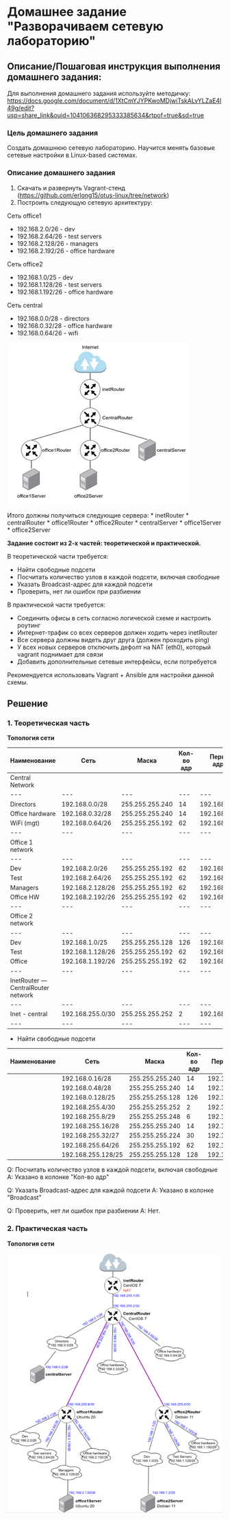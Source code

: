 # Домашнее задание "Разворачиваем сетевую лабораторию"

## Описание/Пошаговая инструкция выполнения домашнего задания:

Для выполнения домашнего задания используйте методичку:
https://docs.google.com/document/d/1XtCmYJYPKwoMDjwiTskALvYLZaE4I49g/edit?usp=share_link&ouid=104106368295333385634&rtpof=true&sd=true

### Цель домашнего задания
Создать домашнюю сетевую лабораторию. Научится менять базовые сетевые настройки  в Linux-based системах.

### Описание домашнего задания
1. Скачать и развернуть Vagrant-стенд (https://github.com/erlong15/otus-linux/tree/network)
2. Построить следующую сетевую архитектуру:

Сеть office1
- 192.168.2.0/26      - dev
- 192.168.2.64/26     - test servers
- 192.168.2.128/26    - managers
- 192.168.2.192/26    - office hardware

Сеть office2
- 192.168.1.0/25      - dev
- 192.168.1.128/26    - test servers
- 192.168.1.192/26    - office hardware

Сеть central
- 192.168.0.0/28     - directors
- 192.168.0.32/28    - office hardware
- 192.168.0.64/26    - wifi

![network-map](imgs/network-map.png)

Итого должны получиться следующие сервера:
	* inetRouter
	* centralRouter
	* office1Router
	* office2Router
	* centralServer
	* office1Server
	* office2Server

**Задание состоит из 2-х частей: теоретической и практической.**

В теоретической части требуется: 
* Найти свободные подсети
* Посчитать количество узлов в каждой подсети, включая свободные
* Указать Broadcast-адрес для каждой подсети
* Проверить, нет ли ошибок при разбиении

В практической части требуется: 
* Соединить офисы в сеть согласно логической схеме и настроить роутинг
* Интернет-трафик со всех серверов должен ходить через inetRouter
* Все сервера должны видеть друг друга (должен проходить ping)
* У всех новых серверов отключить дефолт на NAT (eth0), который vagrant поднимает для связи
* Добавить дополнительные сетевые интерфейсы, если потребуется

Рекомендуется использовать Vagrant + Ansible для настройки данной схемы.

## Решение

### 1. Теоретическая часть

**Топология сети**

|Наименование 	|Сеть 		  |Маска   	   |Кол-во адр 	|Первый адрес   |Последний адрес|Broadcast   	|
|---		|---		  |---		   |---		|---		|---		|---		|
| Central Network
|---		|---		  |---		   |---		|---		|---		|---		|
|Directors   	|192.168.0.0/28   |255.255.255.240 |14		|192.168.0.1 	|192.168.0.14 	|192.168.0.15 	|
|Office hardware|192.168.0.32/28  |255.255.255.240 |14		|192.168.0.33 	|192.168.0.46 	|192.168.0.47 	|
|WiFi (mgt)     |192.168.0.64/26  |255.255.255.192 |62		|192.168.0.65 	|192.168.0.126 	|192.168.0.127 	|
|---		|---		  |---		   |---		|---		|---		|---		|
| Office 1 network
|---		|---		  |---		   |---		|---		|---		|---		|
|Dev   	        |192.168.2.0/26   |255.255.255.192 |62		|192.168.2.1 	|192.168.2.62 	|192.168.2.63 	|
|Test  	        |192.168.2.64/26  |255.255.255.192 |62		|192.168.2.65 	|192.168.2.126 	|192.168.2.127 	|
|Managers       |192.168.2.128/26 |255.255.255.192 |62		|192.168.2.129 	|192.168.2.190 	|192.168.2.191 	|
|Office HW      |192.168.2.192/26 |255.255.255.192 |62		|192.168.2.193 	|192.168.2.254 	|192.168.2.255 	|
|---		|---		  |---		   |---		|---		|---		|---		|
| Office 2 network
|---		|---		  |---		   |---		|---		|---		|---		|
|Dev   	        |192.168.1.0/25   |255.255.255.128 |126		|192.168.1.1 	|192.168.1.126 	|192.168.1.127 	|
|Test  	        |192.168.1.128/26 |255.255.255.192 |62		|192.168.1.129 	|192.168.1.190 	|192.168.1.191 	|
|Office	        |192.168.1.192/26 |255.255.255.192 |62		|192.168.1.193 	|192.168.1.254 	|192.168.1.255 	|
|---		|---		  |---		   |---		|---		|---		|---		|
| InetRouter — CentralRouter network
|---		|---		  |---		   |---		|---		|---		|---		|
|Inet - central |192.168.255.0/30 |255.255.255.252 |2		|192.168.255.1 	|192.168.255.2 	|192.168.255.3 	|
|---		|---		  |---		   |---		|---		|---		|---		|

* Найти свободные подсети

|Наименование 	|Сеть 		  |Маска   	   |Кол-во адр 	|Первый адрес   |Последний адрес|Broadcast   	|
|---		|---		  |---		   |---		|---		|---		|---		|
|		|192.168.0.16/28  |255.255.255.240 |14		|192.168.0.17 	|192.168.0.30 	|192.168.0.31 	|
|		|192.168.0.48/28  |255.255.255.240 |14		|192.168.0.49 	|192.168.0.62 	|192.168.0.63 	|
|		|192.168.0.128/25 |255.255.255.128 |126		|192.168.0.129 	|192.168.0.255 	|192.168.0.255 	|
|		|192.168.255.4/30 |255.255.255.252 |2	        |192.168.255.5 	|192.168.255.6 	|192.168.255.7 	|
|		|192.168.255.8/29 |255.255.255.248 |6	        |192.168.255.9 	|192.168.255.14	|192.168.255.15	|
|		|192.168.255.16/28|255.255.255.240 |14	        |192.168.255.17	|192.168.255.30	|192.168.255.31	|
|		|192.168.255.32/27|255.255.255.224 |30	        |192.168.255.33	|192.168.255.62	|192.168.255.63	|
|		|192.168.255.64/26|255.255.255.192 |62	        |192.168.255.65	|192.168.255.126|192.168.255.127|
|		|192.168.255.128/25|255.255.255.128 |128        |192.168.255.129|192.168.255.254|192.168.255.255|

Q: Посчитать количество узлов в каждой подсети, включая свободные
A: Указано в колонке "Кол-во адр"

Q: Указать Broadcast-адрес для каждой подсети
A: Указано в колонке "Broadcast"

Q: Проверить, нет ли ошибок при разбиении
A: Нет. 

### 2. Практическая часть

**Топология сети**

![full-net](imgs/full-net.png)


